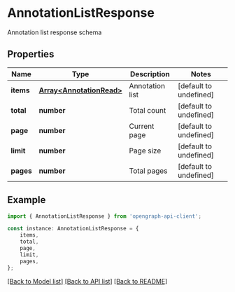 # AnnotationListResponse

Annotation list response schema 

## Properties

Name | Type | Description | Notes
------------ | ------------- | ------------- | -------------
**items** | [**Array&lt;AnnotationRead&gt;**](AnnotationRead.md) | Annotation list | [default to undefined]
**total** | **number** | Total count | [default to undefined]
**page** | **number** | Current page | [default to undefined]
**limit** | **number** | Page size | [default to undefined]
**pages** | **number** | Total pages | [default to undefined]

## Example

```typescript
import { AnnotationListResponse } from 'opengraph-api-client';

const instance: AnnotationListResponse = {
    items,
    total,
    page,
    limit,
    pages,
};
```

[[Back to Model list]](../README.md#documentation-for-models) [[Back to API list]](../README.md#documentation-for-api-endpoints) [[Back to README]](../README.md)
